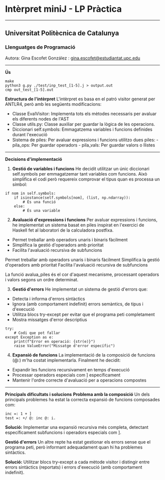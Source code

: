 # Intèrpret miniJ - LP Pràctica
---
## Universitat Politècnica de Catalunya
### Llenguatges de Programació


Autora: Gina Escofet González : [gina.escofet@estudiantat.upc.edu](gina.escofet@estudiantat.upc.edu)


---
**Ús**
```
make
python3 g.py ./test/inp_test_[1-5].j > output.out
cmp out_test_[1-5].out
```

**Estructura de l'intèrpret**
L'intèrpret es basa en el patró visitor generat per ANTLR4, però amb les següents modificacions:

- Classe EvalVisitor: Implementa tots els mètodes necessaris per avaluar els diferents nodes de l'AST
- Classe utils.py: Classe auxiliar per guardar la lògica de les operacions.
- Diccionari self.symbols: Emmagatzema variables i funcions definides durant l'execució
- Sistema de piles: Per avaluar expressions i funcions utilitzo dues piles:
		- pila_ops: Per guardar operadors
		- pila_vals: Per guardar valors o llistes
---
**Decisions d'implementació**
1. **Gestió de variables i funcions**
He decidit utilitzar un únic diccionari self.symbols per emmagatzemar tant variables com funcions. Això simplifica el codi però requereix comprovar el tipus quan es processa un símbol:
```
if nom in self.symbols:
    if isinstance(self.symbols[nom], (list, np.ndarray)):
        # És una funció
    else:
        # És una variable
```

2. **Avaluació d'expressions i funcions**
Per avaluar expressions i funcions, he implementat un sistema basat en piles inspirat en l'exercici de Haskell fet al laboratori de la calculadora postfixa.
- Permet treballar amb operadors unaris i binaris fàcilment
- Simplifica la gestió d'operadors amb prioritat
- Facilita l'avaluació recursiva de subfuncions

Permet treballar amb operadors unaris i binaris fàcilment
Simplifica la gestió d'operadors amb prioritat
Facilita l'avaluació recursiva de subfuncions

La funció avalua_piles és el cor d'aquest mecanisme, processant operadors i valors segons un ordre determinat.

3. **Gestió d'errors**
He implementat un sistema de gestió d'errors que:

- Detecta i informa d'errors sintàctics
- Ignora (amb comportament indefinit) errors semàntics, de tipus i d'execució
- Utilitza blocs try-except per evitar que el programa peti completament
- Mostra missatges d'error descriptius

```
try:
    # Codi que pot fallar
except Exception as e:
    print(f"Error en operació: {str(e)}")
    raise ValueError("Missatge d'error específic")
```

4. **Expansió de funcions**
La implementació de la composició de funcions (\@\:) m'ha costat implementarla. Finalment he decidit:

- Expandir les funcions recursivament en temps d'execució
- Processar operadors especials com ] específicament
- Mantenir l'ordre correcte d'avaluació per a operacions compostes
---
**Principals dificultats i solucions**
**Problema amb la composició**
Un dels principals problemes ha estat la correcta expansió de funcions composades com:
```
inc =: 1 + ]
test =: +/ @: inc @: i.
```
**Solució:** Implementar una expansió recursiva més completa, detectant específicament subfuncions i operadors especials com ].

**Gestió d'errors**
Un altre repte ha estat gestionar els errors sense que el programa peti, però informant adequadament quan hi ha problemes sintàctics.

**Solució:** Utilitzar blocs try-except a cada mètode visitor i distingir entre errors sintàctics (reportats) i errors d'execució (amb comportament indefinit).
